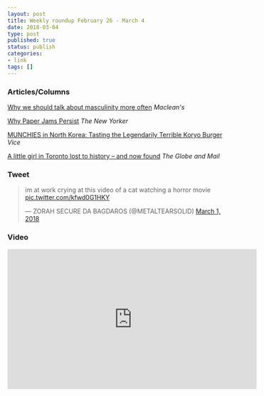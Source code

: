 ```yaml
---
layout: post
title: Weekly roundup February 26 - March 4
date: 2018-03-04
type: post
published: true
status: publish
categories:
- link
tags: []
---
```


### Articles/Columns
[Why we should talk about masculinity more often](http://www.macleans.ca/opinion/why-we-should-talk-about-masculinity-more-often/ "Why we should talk about masculinity more often. By Tabatha Southey") *Maclean's*

[Why Paper Jams Persist](https://www.newyorker.com/magazine/2018/02/12/why-paper-jams-persist "Why Paper Jams Persist. By Joshua Rothman") *The New Yorker*

[MUNCHIES in North Korea: Tasting the Legendarily Terrible Koryo Burger](https://munchies.vice.com/en_us/article/vvqbbd/the-legend-of-north-koreas-mystery-meat-koryo-burger "MUNCHIES in North Korea: Tasting the Legendarily Terrible Koryo Burger. By Jamie Fullerton") *Vice*

[A little girl in Toronto lost to history – and now found](https://www.theglobeandmail.com/news/a-little-girl-in-toronto-lost-to-history-and-nowfound/article38198028/ "A little girl in Toronto lost to history – and now found. By Chris Bateman") *The Globe and Mail*

### Tweet
<blockquote class="twitter-tweet" data-lang="en"><p lang="en" dir="ltr">im at work crying at this video of a cat watching a horror movie <a href="https://t.co/kfwd0G1HKY">pic.twitter.com/kfwd0G1HKY</a></p>&mdash; ZORAH SECURE DA BAGDAROS (@METALTEARSOLID) <a href="https://twitter.com/METALTEARSOLID/status/969315863236001792?ref_src=twsrc%5Etfw">March 1, 2018</a></blockquote> <script async src="https://platform.twitter.com/widgets.js" charset="utf-8"></script> 

### Video
<iframe width="560" height="315" src="https://www.youtube-nocookie.com/embed/If-n27SUAl8?rel=0" frameborder="0" allow="autoplay; encrypted-media" allowfullscreen></iframe>